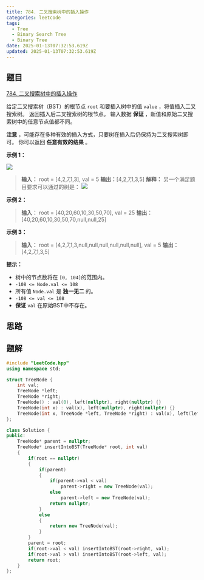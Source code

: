 ```yaml
---
title: 784. 二叉搜索树中的插入操作
categories: leetcode
tags: 
  - Tree
  - Binary Search Tree
  - Binary Tree
date: 2025-01-13T07:32:53.619Z
updated: 2025-01-13T07:32:53.619Z
---
```


<!--more-->

## 题目

[784. 二叉搜索树中的插入操作](https://leetcode.cn/problems/insert-into-a-binary-search-tree)

给定二叉搜索树（BST）的根节点 `root` 和要插入树中的值 `value` ，将值插入二叉搜索树。 返回插入后二叉搜索树的根节点。 输入数据
**保证** ，新值和原始二叉搜索树中的任意节点值都不同。

**注意** ，可能存在多种有效的插入方式，只要树在插入后仍保持为二叉搜索树即可。 你可以返回 **任意有效的结果** 。



**示例 1：**

![](https://assets.leetcode.com/uploads/2020/10/05/insertbst.jpg)

> 
> 
> **输入：** root = [4,2,7,1,3], val = 5
> **输出：**[4,2,7,1,3,5]
> **解释：** 另一个满足题目要求可以通过的树是：
> ![](https://assets.leetcode.com/uploads/2020/10/05/bst.jpg)
> 

**示例 2：**

> 
> 
> **输入：** root = [40,20,60,10,30,50,70], val = 25
> **输出：**[40,20,60,10,30,50,70,null,null,25]
> 

**示例 3：**

> 
> 
> **输入：** root = [4,2,7,1,3,null,null,null,null,null,null], val = 5
> **输出：**[4,2,7,1,3,5]
> 



**提示：**

  * 树中的节点数将在 `[0, 104]`的范围内。
  * `-108 <= Node.val <= 108`
  * 所有值 `Node.val` 是 **独一无二**  的。
  * `-108 <= val <= 108`
  * **保证**  `val` 在原始BST中不存在。



## 思路


## 题解

```cpp
#include "LeetCode.hpp"
using namespace std;

struct TreeNode {
    int val;
    TreeNode *left;
    TreeNode *right;
    TreeNode() : val(0), left(nullptr), right(nullptr) {}
    TreeNode(int x) : val(x), left(nullptr), right(nullptr) {}
    TreeNode(int x, TreeNode *left, TreeNode *right) : val(x), left(left), right(right) {}
};

class Solution {
public:
    TreeNode* parent = nullptr;
    TreeNode* insertIntoBST(TreeNode* root, int val) 
    {
        if(root == nullptr)
        {
            if(parent)
            {
                if(parent->val < val)
                    parent->right = new TreeNode(val);
                else
                    parent->left = new TreeNode(val);
                return nullptr;
            }
            else
            {
                return new TreeNode(val);
            }
        }
        parent = root;
        if(root->val < val) insertIntoBST(root->right, val);
        if(root->val > val) insertIntoBST(root->left, val);
        return root; 
    }
};
```
